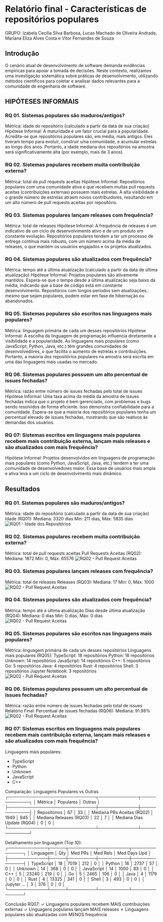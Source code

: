# Relatório final - Características de repositórios populares

GRUPO: Izabela Cecilia Silva Barbosa, Lucas Machado de Oliveira Andrade, Mariana Eliza Alves Costa e Vitor Fernandes de Souza

## Introdução

O cenário atual de desenvolvimento de software demanda evidências empíricas para apoiar a tomada de decisões. Neste contexto, realizamos uma investigação sistemática sobre práticas de desenvolvimento, utilizando métodos científicos para coletar e analisar dados relevantes para a comunidade de engenharia de software.

## HIPÓTESES INFORMAIS
### RQ 01. Sistemas populares são maduros/antigos?
Métrica: idade do repositório (calculado a partir da data de sua criação)
Hipótese Informal: A maturidade é um fator crucial para a popularidade. Acredita-se que repositórios populares são, em média, mais antigos. Eles tiveram tempo para evoluir, construir uma comunidade, e acumular estrelas ao longo dos anos. Portanto, a idade mediana dos repositórios na amostra será significativamente alta (por exemplo, mais de 3 anos).

### RQ 02. Sistemas populares recebem muita contribuição externa?
Métrica: total de pull requests aceitas
Hipótese Informal: Repositórios populares com uma comunidade ativa e que recebem muitas pull requests aceitas (contribuições externas) possuem mais estrelas. A alta visibilidade e o grande número de estrelas atraem novos contribuidores, resultando em um alto número de pull requests aceitas por repositório.

### RQ 03. Sistemas populares lançam releases com frequência?
Métrica: total de releases
Hipótese Informal: A frequência de releases é um indicativo de um ciclo de desenvolvimento ativo e de um produto em constante evolução. Repositórios populares tendem a ter um processo de entrega contínua mais robusto, com um número acima da média de releases, o que mantém os usuários engajados e os projetos atualizados.

### RQ 04. Sistemas populares são atualizados com frequência?
Métrica: tempo até a última atualização (calculado a partir da data de última atualização)
Hipótese Informal: Projetos populares são ativamente mantidos. Espera-se que o tempo desde a última atualização seja baixo da média, indicando que a base de código está em constante desenvolvimento. Repositórios com longos períodos sem atualizações, mesmo que sejam populares, podem estar em fase de hibernação ou abandonados.

### RQ 05. Sistemas populares são escritos nas linguagens mais populares?
Métrica: linguagem primária de cada um desses repositórios
Hipótese Informal: A escolha da linguagem de programação influencia diretamente a visibilidade e a popularidade. As linguagens mais populares (como JavaScript, Python, Java, etc.) têm grandes comunidades de desenvolvedores, o que facilita o aumento de estrelas e contribuições. Portanto, a maioria dos repositórios populares na amostra será escrita em uma das linguagens mais usadas no mercado.

### RQ 06. Sistemas populares possuem um alto percentual de issues fechadas?
Métrica: razão entre número de issues fechadas pelo total de issues 
Hipótese Informal: Uma taxa acima da média da amostra de issues fechadas indica que o projeto é bem gerenciado, com problemas e bugs sendo resolvidos de forma eficiente. Isso demonstra confiabilidade para a comunidade. Espera-se que a maioria dos repositórios populares tenha um percentual elevado de issues fechadas, mostrando que são reativos às demandas dos usuários.

### RQ 07: Sistemas escritos em linguagens mais populares recebem mais contribuição externa, lançam mais releases e são atualizados com mais frequência? 
Hipótese Informal: Projetos desenvolvidos em linguagens de programação mais populares (como Python, JavaScript, Java, etc.) tendem a ter uma comunidade de desenvolvedores maior. Essa base de usuários mais ampla e ativa leva a um ciclo de desenvolvimento mais dinâmico.

## Resultados

### RQ 01. Sistemas populares são maduros/antigos?

Métrica: idade do repositório (calculado a partir da data de sua criação)
Idade (RQ01):
  Mediana: 3320 dias
  Mín: 211 dias, Máx: 5835 dias
  ![RQ01 - Idade dos Repositórios](./graficos/rq01_idade_hist.png)

### RQ 02. Sistemas populares recebem muita contribuição externa?

Métrica: total de pull requests aceitas
Pull Requests Aceitas (RQ02):
  Mediana: 1872
  Mín: 0, Máx: 65576
  ![RQ02 - Pull Request Aceitas](./graficos/rq02_prs_box.png)
  

### RQ 03. Sistemas populares lançam releases com frequência?

Métrica: total de releases
Releases (RQ03):
  Mediana: 17
  Mín: 0, Máx: 1000
  ![RQ02 - Pull Request Aceitas](./graficos/rq02_prs_box.png)

### RQ 04. Sistemas populares são atualizados com frequência?

Métrica: tempo até a última atualização 
Dias desde última atualização (RQ04):
  Mediana: 0 dias
  Mín: 0 dias, Máx: 0 dias
  ![RQ02 - Pull Request Aceitas](./graficos/rq02_prs_box.png)

### RQ 05. Sistemas populares são escritos nas linguagens mais populares?

Métrica: linguagem primária de cada um desses repositórios
Linguagens mais populares (RQ05):
  TypeScript: 18 repositórios
  Python: 16 repositórios
  Unknown: 14 repositórios
  JavaScript: 14 repositórios
  C++: 5 repositórios
  Go: 5 repositórios
  Java: 4 repositórios
  Rust: 4 repositórios
  Shell: 3 repositórios
  Jupyter Notebook: 3 repositórios
  ![RQ02 - Pull Request Aceitas](./graficos/rq02_prs_box.png)

### RQ 06. Sistemas populares possuem um alto percentual de issues fechadas?

Métrica: razão entre número de issues fechadas pelo total de issues Relatório Final:
Percentual de issues fechadas (RQ06):
  Mediana: 91.98%
  ![RQ02 - Pull Request Aceitas](./graficos/rq02_prs_box.png)

### RQ 07: Sistemas escritos em linguagens mais populares recebem mais contribuição externa, lançam mais releases e são atualizados com mais frequência?
Linguagens mais populares:
  - TypeScript
  - Python
  - Unknown
  - JavaScript
  - C++

Comparação: Linguagens Populares vs Outras
┌─────────────────────────────┬─────────────┬─────────────┐
│ Métrica                     │ Populares   │ Outras      │
├─────────────────────────────┼─────────────┼─────────────┤
│ Repositórios                │          67 │          33 │
│ Mediana PRs Aceitas (RQ02)  │        1949 │         945 │
│ Mediana Releases (RQ03)     │          22 │           7 │
│ Mediana Dias Update (RQ04)  │           0 │           0 │
└─────────────────────────────┴─────────────┴─────────────┘

Detalhamento por linguagem (Top 10):
┌─────────────┬─────┬─────────┬──────────┬──────────────┐
│ Linguagem   │ Qty │ Med PRs │ Med Rels │ Med Days Upd │
├─────────────┼─────┼─────────┼──────────┼──────────────┤
│ TypeScript  │  18 │    7019 │      212 │            0 │
│ Python      │  16 │    2737 │       57 │            0 │
│ Unknown     │  14 │     368 │        0 │            0 │
│ JavaScript  │  14 │    1000 │       83 │            0 │
│ C++         │   5 │   23240 │      219 │            0 │
│ Go          │   5 │    2465 │      106 │            0 │
│ Java        │   4 │    1179 │        0 │            0 │
│ Rust        │   4 │   13325 │      341 │            0 │
│ Shell       │   3 │     493 │        0 │            0 │
│ Jupyter ... │   3 │     376 │        0 │            0 │
└─────────────┴─────┴─────────┴──────────┴──────────────┘

Conclusão RQ07:
✓ Linguagens populares recebem MAIS contribuições externas
✓ Linguagens populares lançam MAIS releases
✗ Linguagens populares são atualizadas com MENOS frequência
